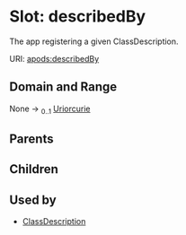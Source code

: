 
# Slot: describedBy

The app registering a given ClassDescription.

URI: [apods:describedBy](https://activitypods.org/ns/core#describedBy)


## Domain and Range

None &#8594;  <sub>0..1</sub> [Uriorcurie](types/Uriorcurie.md)

## Parents


## Children


## Used by

 * [ClassDescription](ClassDescription.md)

